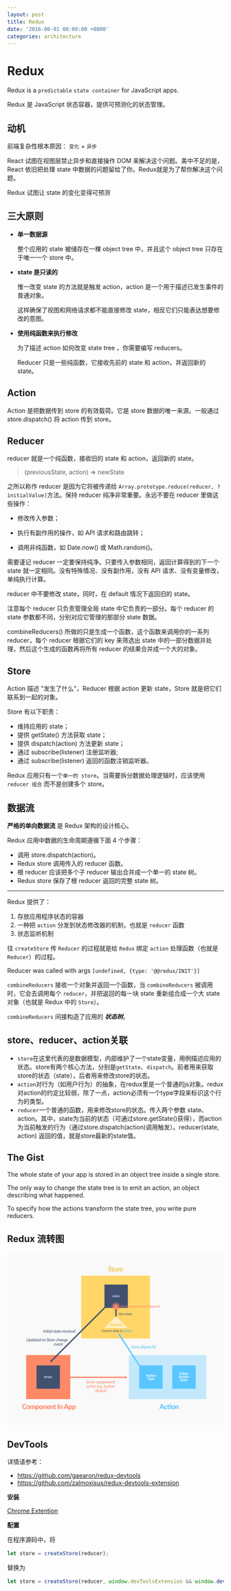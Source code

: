 ```yaml
---
layout: post
title: Redux
date: '2016-08-01 08:00:00 +0800'
categories: architecture
---
```


# Redux

Redux is a `predictable` `state container` for JavaScript apps.

Redux 是 JavaScript 状态容器，提供可预测化的状态管理。

## 动机

前端复杂性根本原因： `变化` + `异步`

React 试图在视图层禁止异步和直接操作 DOM 来解决这个问题。美中不足的是，React 依旧把处理 state 中数据的问题留给了你。Redux就是为了帮你解决这个问题。

Redux 试图让 state 的变化变得可预测

## 三大原则

- **单一数据源**

  整个应用的 state 被储存在一棵 object tree 中，并且这个 object tree 只存在于唯一一个 store 中。

- **state 是只读的**

  惟一改变 state 的方法就是触发 action，action 是一个用于描述已发生事件的普通对象。

  这样确保了视图和网络请求都不能直接修改 state，相反它们只能表达想要修改的意图。

- **使用纯函数来执行修改**

  为了描述 action 如何改变 state tree ，你需要编写 reducers。

  Reducer 只是一些纯函数，它接收先前的 state 和 action，并返回新的 state。

## Action

Action 是把数据传到 store 的有效载荷。它是 store 数据的唯一来源。一般通过 store.dispatch() 将 action 传到 store。

## Reducer

reducer 就是一个纯函数，接收旧的 state 和 action，返回新的 state。

> (previousState, action) => newState

之所以称作 reducer 是因为它将被传递给 `Array.prototype.reduce(reducer, ?initialValue)`方法。保持 reducer 纯净非常重要。永远不要在 reducer 里做这些操作：

- 修改传入参数；

- 执行有副作用的操作，如 API 请求和路由跳转；

- 调用非纯函数，如 Date.now() 或 Math.random()。

需要谨记 reducer 一定要保持纯净。只要传入参数相同，返回计算得到的下一个 state 就一定相同。没有特殊情况、没有副作用，没有 API 请求、没有变量修改，单纯执行计算。

reducer 中不要修改 state，同时，在 default 情况下返回旧的 state。

注意每个 reducer 只负责管理全局 state 中它负责的一部分。每个 reducer 的 state 参数都不同，分别对应它管理的那部分 state 数据。

combineReducers() 所做的只是生成一个函数，这个函数来调用你的一系列 reducer，每个 reducer 根据它们的 key 来筛选出 state 中的一部分数据并处理，然后这个生成的函数再将所有 reducer 的结果合并成一个大的对象。

## Store

Action 描述 "发生了什么"，Reducer 根据 action 更新 state，Store 就是把它们联系到一起的对象。

Store 有以下职责：

- 维持应用的 state；
- 提供 getState() 方法获取 state；
- 提供 dispatch(action) 方法更新 state；
- 通过 subscribe(listener) 注册监听器;
- 通过 subscribe(listener) 返回的函数注销监听器。

Redux 应用只有一个`单一的 store`。当需要拆分数据处理逻辑时，应该使用 `reducer 组合` 而不是创建多个 store。

## 数据流

**严格的单向数据流** 是 Redux 架构的设计核心。

Redux 应用中数据的生命周期遵循下面 4 个步骤：

- 调用 store.dispatch(action)。
- Redux store 调用传入的 reducer 函数。
- 根 reducer 应该把多个子 reducer 输出合并成一个单一的 state 树。
- Redux store 保存了根 reducer 返回的完整 state 树。

--------------------------------------------------------------------------------

Redux 提供了：

1. 存放应用程序状态的容器
2. 一种把 `action` 分发到状态修改器的机制，也就是 `reducer` 函数
3. 状态监听机制

往 `createStore` 传 `Reducer` 的过程就是给 `Redux` 绑定 `action` 处理函数（也就是 `Reducer`）的过程。

Reducer was called with args `[undefined, {type: '@@redux/INIT'}]`

`combineReducers` 接收一个对象并返回一个函数，当 `combineReducers` 被调用时，它会去调用每个 `reducer`，并把返回的每一块 state 重新组合成一个大 state 对象（也就是 Redux 中的 `Store`）。

`combineReducers` 间接构造了应用的 **_状态树_**。

## store、reducer、action关联

- `store`在这里代表的是数据模型，内部维护了一个state变量，用例描述应用的状态。store有两个核心方法，分别是`getState`、`dispatch`。前者用来获取store的状态（state），后者用来修改store的状态。
- `action`对行为（如用户行为）的抽象，在redux里是一个普通的js对象。redux对action的约定比较弱，除了一点，action必须有一个type字段来标识这个行为的类型。
- `reducer`一个普通的函数，用来修改store的状态。传入两个参数 state、action。其中，state为当前的状态（可通过store.getState()获得），而action为当前触发的行为（通过store.dispatch(action)调用触发）。reducer(state, action) 返回的值，就是store最新的state值。

## The Gist

The whole state of your app is stored in an object tree inside a single store.

The only way to change the state tree is to emit an action, an object describing what happened.

To specify how the actions transform the state tree, you write pure reducers.

## Redux 流转图

![redux_flowchart](resources/redux_flowchart.png)

## DevTools

详情请参考：

- <https://github.com/gaearon/redux-devtools>
- <https://github.com/zalmoxisus/redux-devtools-extension>

**安装**

[Chrome Extention](https://chrome.google.com/webstore/detail/redux-devtools/lmhkpmbekcpmknklioeibfkpmmfibljd)

**配置**

在程序源码中，将

```javascript
let store = createStore(reducer);
```

替换为

```javascript
let store = createStore(reducer, window.devToolsExtension && window.devToolsExtension());
```
